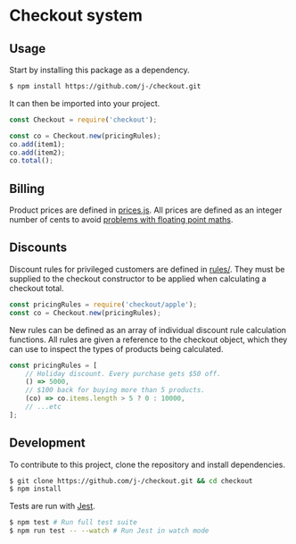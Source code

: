 Checkout system
===============


Usage
-----

Start by installing this package as a dependency.

```sh
$ npm install https://github.com/j-/checkout.git
```

It can then be imported into your project.

```js
const Checkout = require('checkout');

const co = Checkout.new(pricingRules);
co.add(item1);
co.add(item2);
co.total();
```


Billing
-------

Product prices are defined in [prices.js](./prices.js). All prices are defined
as an integer number of cents to avoid [problems with floating point maths][0].


Discounts
---------

Discount rules for privileged customers are defined in [rules/](./rules). They
must be supplied to the checkout constructor to be applied when calculating a
checkout total.

```js
const pricingRules = require('checkout/apple');
const co = Checkout.new(pricingRules);
```

New rules can be defined as an array of individual discount rule calculation
functions. All rules are given a reference to the checkout object, which they
can use to inspect the types of products being calculated.

```js
const pricingRules = [
	// Holiday discount. Every purchase gets $50 off.
	() => 5000,
	// $100 back for buying more than 5 products.
	(co) => co.items.length > 5 ? 0 : 10000,
	// ...etc
];
```


Development
-----------

To contribute to this project, clone the repository and install dependencies.

```sh
$ git clone https://github.com/j-/checkout.git && cd checkout
$ npm install
```

Tests are run with [Jest][1].

```sh
$ npm test # Run full test suite
$ npm run test -- --watch # Run Jest in watch mode
```


[0]: https://0.30000000000000004.com/
[1]: https://jestjs.io/

